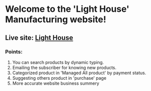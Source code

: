 # Welcome to the 'Light House' Manufacturing website!


## Live site: [Light House](https://ligth-house.web.app/)

### Points:
1. You can search products by dynamic typing.
2. Emailing the subscriber for knowing new products.
3. Categorized product in 'Managed All product' by payment status.
4. Suggesting others product in 'purchase' page
5. More accurate website business summery